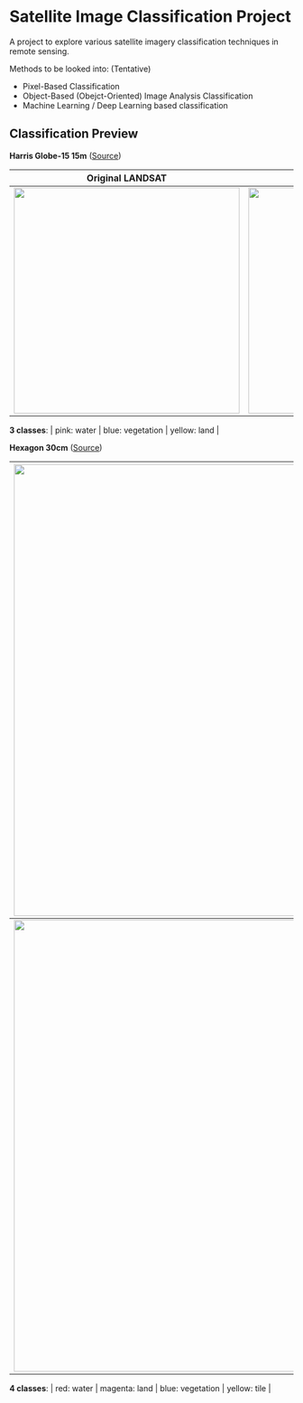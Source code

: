 # Satellite Image Classification Project

A project to explore various satellite imagery classification techniques in remote sensing.

Methods to be looked into: (Tentative)
- Pixel-Based Classification
- Object-Based (Obejct-Oriented) Image Analysis Classification
- Machine Learning / Deep Learning based classification

## Classification Preview

**Harris Globe-15 15m**
([Source](http://datasearch.mapmart.com/DownloadArea/Mapmart_Samples/Globe15_Tiff.zip))

| Original LANDSAT | Classification (3-Classes) |
|:-:	|:-:	|
| <img src="https://github.com/samsonxian/Satellite-Image-Classification/blob/master/image/sample1.jpg?raw=true" width="400"  />  	|  <img src="https://github.com/samsonxian/Satellite-Image-Classification/blob/master/image/sample1-classified.jpg?raw=true" width="400"  /> 	||

**3 classes**: | pink: water | blue: vegetation | yellow: land |


**Hexagon 30cm**
([Source](http://datasearch.mapmart.com/DownloadArea/Mapmart_samples/Hexagon/Hexagon_1foot_sample.zip))

|  <img src="https://github.com/samsonxian/Satellite-Image-Classification/blob/master/image/sample2.jpg?raw=true" width="800"  />  	|
|:-:	|
|  <img src="https://github.com/samsonxian/Satellite-Image-Classification/blob/master/image/sample2-classified.jpg?raw=true" width="800"  /> 	||

**4 classes**: | red: water | magenta: land | blue: vegetation | yellow: tile |

